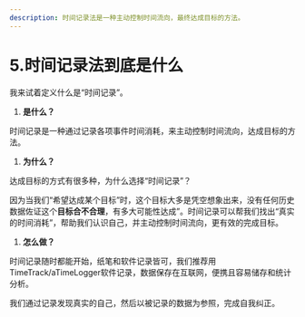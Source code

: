 ```yaml
---
description: 时间记录法是一种主动控制时间流向，最终达成目标的方法。
---
```


# 5.时间记录法到底是什么

我来试着定义什么是“时间记录”。

1. **是什么？**

时间记录是一种通过记录各项事件时间消耗，来主动控制时间流向，达成目标的方法。

1. **为什么？**

达成目标的方式有很多种，为什么选择“时间记录”？

因为当我们“希望达成某个目标”时，这个目标大多是凭空想象出来，没有任何历史数据佐证这个**目标合不合理**，有多大可能性达成”。时间记录可以帮我们找出“真实的时间消耗”，帮助我们认识自己，并主动控制时间流向，更有效的完成目标。

1. **怎么做？**

时间记录随时都能开始，纸笔和软件记录皆可，我们推荐用TimeTrack/aTimeLogger软件记录，数据保存在互联网，便携且容易储存和统计分析。

我们通过记录发现真实的自己，然后以被记录的数据为参照，完成自我纠正。

